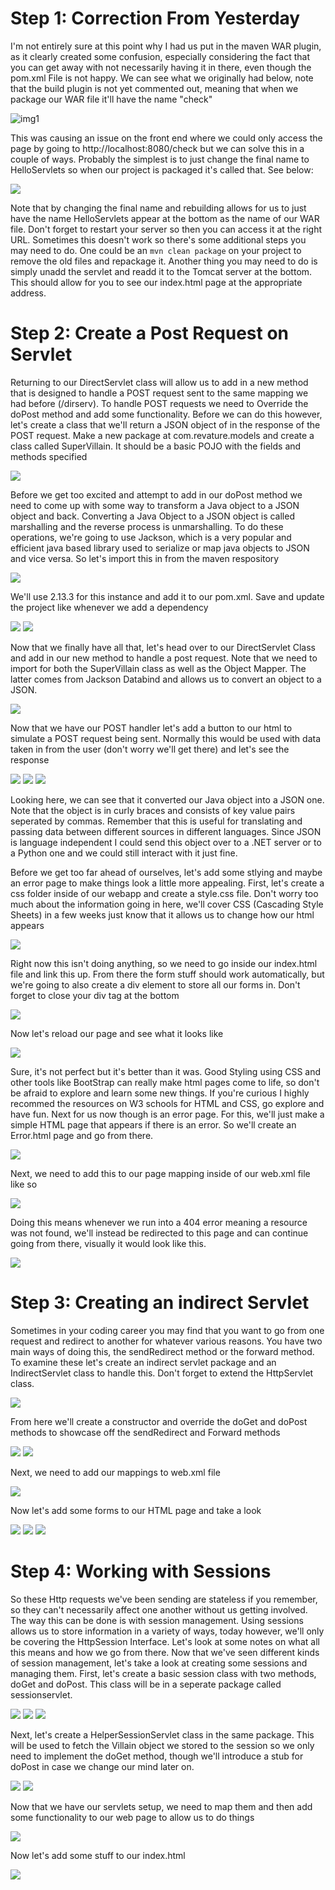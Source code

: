 # Step 1: Correction From Yesterday

I'm not entirely sure at this point why I had us put in the maven WAR plugin, as it clearly created some confusion, especially considering the fact that you can get away with not necessarily having it in there, even though the pom.xml File is not happy. We can see what we originally had below, note that the build plugin is not yet commented out, meaning that when we package our WAR file it'll have the name "check"

![img1](./images/img1.png)

This was causing an issue on the front end where we could only access the page by going to http://localhost:8080/check but we can solve this in a couple of ways. Probably the simplest is to just change the final name to HelloServlets so when our project is packaged it's called that. See below:

<img src = "../images/img2.png" >

Note that by changing the final name and rebuilding allows for us to just have the name HelloServlets appear at the bottom as the name of our WAR file. Don't forget to restart your server so then you can access it at the right URL. Sometimes this doesn't work so there's some additional steps you may need to do. One could be an `mvn clean package` on your project to remove the old files and repackage it. Another thing you may need to do is simply unadd the servlet and readd it to the Tomcat server at the bottom. This should allow for you to see our index.html page at the appropriate address.

# Step 2: Create a Post Request on Servlet

Returning to our DirectServlet class will allow us to add in a new method that is designed to handle a POST request sent to the same mapping we had before (/dirserv). To handle POST requests we need to Override the doPost method and add some functionality. Before we can do this however, let's create a class that we'll return a JSON object of in the response of the POST request. Make a new package at com.revature.models and create a class called SuperVillain. It should be a basic POJO with the fields and methods specified

<img src = "../images/img3.png" >

Before we get too excited and attempt to add in our doPost method we need to come up with some way to transform a Java object to a JSON object and back. Converting a Java Object to a JSON object is called marshalling and the reverse process is unmarshalling. To do these operations, we're going to use Jackson, which is a very popular and efficient java based library used to serialize or map java objects to JSON and vice versa. So let's import this in from the maven respository

<img src = "../images/img4.png" >

We'll use 2.13.3 for this instance and add it to our pom.xml. Save and update the project like whenever we add a dependency

<img src = "../images/img5.png" >

<img src = "../images/img6.png" >

Now that we finally have all that, let's head over to our DirectServlet Class and add in our new method to handle a post request. Note that we need to import for both the SuperVillain class as well as the Object Mapper. The latter comes from Jackson Databind and allows us to convert an object to a JSON.

<img src = "../images/img7.png" >

Now that we have our POST handler let's add a button to our html to simulate a POST request being sent. Normally this would be used with data taken in from the user (don't worry we'll get there) and let's see the response

<img src = "../images/img8.png" >

<img src = "../images/img9.png" >

<img src = "../images/img10.png" >

Looking here, we can see that it converted our Java object into a JSON one. Note that the object is in curly braces and consists of key value pairs seperated by commas. Remember that this is useful for translating and passing data between different sources in different languages. Since JSON is language independent I could send this object over to a .NET server or to a Python one and we could still interact with it just fine.

Before we get too far ahead of ourselves, let's add some stlying and maybe an error page to make things look a little more appealing. First, let's create a css folder inside of our webapp and create a style.css file. Don't worry too much about the information going in here, we'll cover CSS (Cascading Style Sheets) in a few weeks just know that it allows us to change how our html appears

<img src = "../images/img11.png" >

Right now this isn't doing anything, so we need to go inside our index.html file and link this up. From there the form stuff should work automatically, but we're going to also create a div element to store all our forms in. Don't forget to close your div tag at the bottom

<img src = "../images/img12.png" >

Now let's reload our page and see what it looks like

<img src = "../images/img13.png" >

Sure, it's not perfect but it's better than it was. Good Styling using CSS and other tools like BootStrap can really make html pages come to life, so don't be afraid to explore and learn some new things. If you're curious I highly recommed the resources on W3 schools for HTML and CSS, go explore and have fun. Next for us now though is an error page. For this, we'll just make a simple HTML page that appears if there is an error. So we'll create an Error.html page and go from there. 

<img src = "../images/img14.png" >

Next, we need to add this to our page mapping inside of our web.xml file like so

<img src = "../images/img15.png" >

Doing this means whenever we run into a 404 error meaning a resource was not found, we'll instead be redirected to this page and can continue going from there, visually it would look like this.

<img src = "../images/img16.png" >

# Step 3: Creating an indirect Servlet
Sometimes in your coding career you may find that you want to go from one request and redirect to another for whatever various reasons. You have two main ways of doing this, the sendRedirect method or the forward method. To examine these let's create an indirect servlet package and an IndirectServlet class to handle this. Don't forget to extend the HttpServlet class.

<img src = "../images/img17.png" >

From here we'll create a constructor and override the doGet and doPost methods to showcase off the sendRedirect and Forward methods

<img src = "../images/img18.png" >

<img src = "../images/img19.png" >

Next, we need to add our mappings to web.xml file

<img src = "../images/img20.png" >

Now let's add some forms to our HTML page and take a look

<img src = "../images/img21.png" >

<img src = "../images/img22.png" >

<img src = "../images/img23.png" >

# Step 4: Working with Sessions

So these Http requests we've been sending are stateless if you remember, so they can't necessarily affect one another without us getting involved. The way this can be done is with session management. Using sessions allows us to store information in a variety of ways, today however, we'll only be covering the HttpSession Interface. Let's look at some notes on what all this means and how we go from there. Now that we've seen different kinds of session management, let's take a look at creating some sessions and managing them. First, let's create a basic session class with two methods, doGet and doPost. This class will be in a seperate package called sessionservlet. 

<img src = "../images/img24.png" >

<img src = "../images/img25.png" >

<img src = "../images/img26.png" >


Next, let's create a HelperSessionServlet class in the same package. This will be used to fetch the Villain object we stored to the session so we only need to implement the doGet method, though we'll introduce a stub for doPost in case we change our mind later on.

<img src = "../images/img27.png" >

<img src = "../images/img28.png" >

Now that we have our servlets setup, we need to map them and then add some functionality to our web page to allow us to do things

<img src = "../images/img29.png" >

Now let's add some stuff to our index.html

<img src = "../images/img30.png" >

